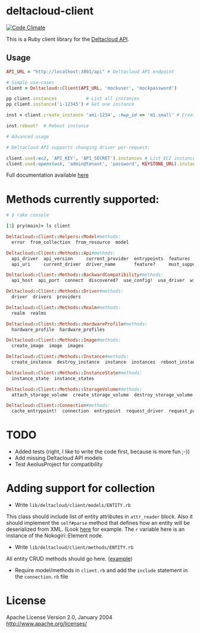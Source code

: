 # deltacloud-client

[![Code Climate](https://codeclimate.com/github/mifo/deltacloud-client.png)](https://codeclimate.com/github/mifo/deltacloud-client)

This is a Ruby client library for the [Deltacloud API](http://deltacloud.apache.org).

## Usage

```ruby
API_URL = "http://localhost:3001/api" # Deltacloud API endpoint

# Simple use-cases
client = Deltacloud::Client(API_URL, 'mockuser', 'mockpassword')

pp client.instances           # List all instances
pp client.instance('i-12345') # Get one instance

inst = client.create_instance 'ami-1234', :hwp_id => 'm1.small' # Create instance

inst.reboot!  # Reboot instance

# Advanced usage

# Deltacloud API supports changing driver per-request:

client.use(:ec2, 'API_KEY', 'API_SECRET').instances # List EC2 instances
client.use(:openstack, 'admin@tenant', 'password', KEYSTONE_URL).instances # List Openstack instances

```

Full documentation available [here](http://rdoc.info/github/mifo/deltacloud-client/master/frames)

# Methods currently supported:
```ruby
# $ rake console

[1] pry(main)> ls client

Deltacloud::Client::Helpers::Model#methods:
  error  from_collection  from_resource  model

Deltacloud::Client::Methods::Api#methods:
  api_driver  api_version     current_provider  entrypoints  features       path      supported_collections
  api_uri     current_driver  driver_name       feature?     must_support!  support?  version

Deltacloud::Client::Methods::BackwardCompatibility#methods:
  api_host  api_port  connect  discovered?  use_config!  use_driver  with_config

Deltacloud::Client::Methods::Driver#methods:
  driver  drivers  providers

Deltacloud::Client::Methods::Realm#methods:
  realm  realms

Deltacloud::Client::Methods::HardwareProfile#methods:
  hardware_profile  hardware_profiles

Deltacloud::Client::Methods::Image#methods:
  create_image  image  images

Deltacloud::Client::Methods::Instance#methods:
  create_instance  destroy_instance  instance  instances  reboot_instance  start_instance  stop_instance

Deltacloud::Client::Methods::InstanceState#methods:
  instance_state  instance_states

Deltacloud::Client::Methods::StorageVolume#methods:
  attach_storage_volume  create_storage_volume  destroy_storage_volume  detach_storage_volume  storage_volume  storage_volumes

Deltacloud::Client::Connection#methods:
  cache_entrypoint!  connection  entrypoint  request_driver  request_provider  use  use_provider  valid_credentials?
```


# TODO

- Added tests (right, I like to write the code first, because is more fun ;-))
- Add missing Deltacloud API models
- Test AeolusProject for compatibility

# Adding support for collection

* Write `lib/deltacloud/client/models/ENTITY.rb`

This class should include list of entity attributes in `attr_reader` block.
Also it should implement the `self#parse` method that defines how an entity will
be deserialized from XML. (Look [here](https://github.com/mifo/deltacloud-client/blob/master/lib/deltacloud/client/models/realm.rb) for example.
The `r` variable here is an instance of the Nokogiri::Element node.

* Write `lib/deltacloud/client/methods/ENTITY.rb`

All entity CRUD methods should go here. ([example](https://github.com/mifo/deltacloud-client/blob/master/lib/deltacloud/client/methods/realm.rb))

* Require model/methods in `client.rb` and add the `include` statement in the `connection.rb` file

# License

Apache License
Version 2.0, January 2004
http://www.apache.org/licenses/
